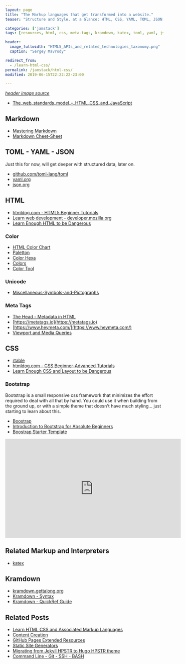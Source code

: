 ```yaml
---
layout: page
title: "The Markup languages that get transformed into a website."
teaser: "Structure and Style, at a Glance: HTML, CSS, YAML, TOML, JSON, Kramdown."

categories: ['jamstack']
tags: [resources, html, css, meta-tags, kramdown, katex, toml, yaml, json, fundamentals]

header:
  image_fullwidth: "HTML5_APIs_and_related_technologies_taxonomy.png"
  caption: "Sergey Mavrody"

redirect_from:
  - /learn-html-css/
permalink: /jamstack/html-css/
modified: 2019-06-15T22:22:22-23:00

---
```



[*header image source*](http://commons.wikimedia.org/wiki/File:HTML5_APIs_and_related_technologies_taxonomy_and_status.svg)


* [The_web_standards_model_-_HTML_CSS_and_JavaScript](https://www.w3.org/wiki/The_web_standards_model_-_HTML_CSS_and_JavaScript)

## Markdown

* <a href="https://guides.github.com/features/mastering-markdown/" target="_blank">Mastering Markdown</a>
* <a href="https://github.com/adam-p/markdown-here/wiki/Markdown-Cheatsheet" target="_blank">Markdown Cheet-Sheet</a>

## TOML - YAML - JSON

Just this for now, will get deeper with structured data, later on.

* [github.com/toml-lang/toml](https://github.com/toml-lang/toml)
* [yaml.org](http://yaml.org/)
* [json.org](https://www.json.org/)


## HTML

* [htmldog.com - HTML5 Beginner Tutorials](https://htmldog.com/guides/html/beginner/)
* [Learn web development - developer.mozilla.org](https://developer.mozilla.org/en-US/docs/Learn)
* [Learn Enough HTML to be Dangerous](https://www.learnenough.com/html-tutorial)


### Color 

* [HTML Color Chart](https://htmlcolorcodes.com/color-chart/)
* [Paletton](http://paletton.com/)
* [Color Hexa](https://www.colorhexa.com/)
* [Colors](http://clrs.cc/)
* [Color Tool](https://material.io/tools/color/#!/?view.left=0&view.right=0&primary.color=455A64)

### Unicode

* [Miscellaneous-Symbols-and-Pictographs](https://unicode-table.com/en/#miscellaneous-symbols-and-pictographs)

### Meta Tags

* [The Head - Metadata in HTML](https://developer.mozilla.org/en-US/docs/Learn/HTML/Introduction_to_HTML/The_head_metadata_in_HTML)
* [https://metatags.io](https://metatags.io)
* [https://www.heymeta.com/](https://www.heymeta.com/)
* [Viewport and Media Queries](https://docs.google.com/presentation/d/1rmxwWa9P6_xHqonmh5ONXRS-jPc5XKbnv99Rjkhe04s/present?slide=id.i0)


## CSS

* [rtable](https://dbushell.com/2016/03/04/css-only-responsive-tables/)
* [htmldog.com - CSS Beginner-Advanced Tutorials](https://htmldog.com/guides/css/)
* [Learn Enough CSS and Layout to be Dangerous](https://www.learnenough.com/css-and-layout-tutorial)

### Bootstrap

Bootstrap is a small responsive css framework that minimizes the effort required to deal with all that by hand. You could use it when building from the ground up, or with a simple theme that doesn't have much styling... just starting to learn about this.

* [Boostrap](https://getbootstrap.com)
* [Introduction to Bootstrap for Absolute Beginners](https://www.ostraining.com/blog/webdesign/introduction-to-bootstrap-for-absolute-beginner/)
* [Boostrap Starter Template](https://getbootstrap.com/docs/4.3/getting-started/introduction/#starter-template)

<iframe width="560" height="315" src="https://www.youtube-nocookie.com/embed/WpzT-pTImyo" frameborder="0" allow="accelerometer; autoplay; encrypted-media; gyroscope; picture-in-picture" allowfullscreen></iframe>

## Related Markup and Interpreters

* [katex](https://khan.github.io/KaTeX/)

## Kramdown

* [kramdown.gettalong.org](https://kramdown.gettalong.org/)
* [Kramdown - Syntax](https://kramdown.gettalong.org/syntax.html)
* [Kramdown - QuickRef Guide](https://kramdown.gettalong.org/quickref.html)


## Related Posts

* [Learn HTML CSS and Associated Markup Languages](https://web-work.tools/learn-html-css/)
* [Content Creation](https://web-work.tools/content-creation/)
* [GitHub Pages Extended Resources](https://web-work.tools/github-pages-extended-resources/)
* [Static Site Generators](https://web-work.tools/static-site-generators/)
* [Migrating from Jekyll HPSTR to Hugo HPSTR theme](https://web-work.tools/migrate-jekyll-hpstr-hugo/)
* [Command Line - Git - SSH - BASH](https://web-work.tools/command-line-git-ssh/)
